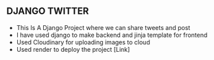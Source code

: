 ## DJANGO TWITTER

* This Is A Django Project where we can share tweets and post 
* I have used django to make backend and jinja template for frontend
* Used Cloudinary for uploading images to cloud
* Used render to deploy the project [Link]
